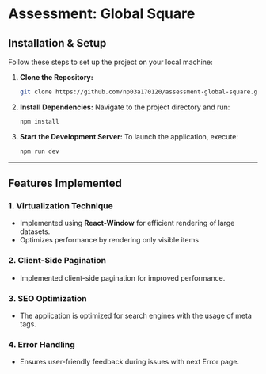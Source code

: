 
# **Assessment: Global Square**

## **Installation & Setup**

Follow these steps to set up the project on your local machine:

1. **Clone the Repository:**
   ```bash
   git clone https://github.com/np03a170120/assessment-global-square.git
   ```

2. **Install Dependencies:**
   Navigate to the project directory and run:
   ```bash
   npm install
   ```

3. **Start the Development Server:**
   To launch the application, execute:
   ```bash
   npm run dev
   ```

---

## **Features Implemented**

### 1. **Virtualization Technique**
   - Implemented using **React-Window** for efficient rendering of large datasets.
   - Optimizes performance by rendering only visible items

### 2. **Client-Side Pagination**
   - Implemented client-side pagination for improved performance. 
   

### 3. **SEO Optimization**
   - The application is optimized for search engines with the usage of meta tags.


### 4. **Error Handling**
   - Ensures user-friendly feedback during issues with next Error page.
     


